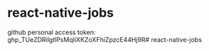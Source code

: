 # react-native-jobs
github personal access token: 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# react-native-jobs
